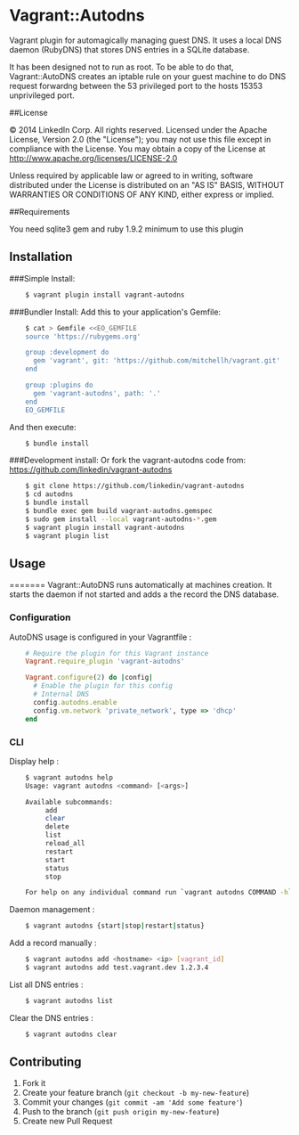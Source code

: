 # Vagrant::Autodns

Vagrant plugin for automagically managing guest DNS. It uses a local DNS
daemon (RubyDNS) that stores DNS entries in a SQLite database.

It has been designed not to run as root. To be able to do that,
Vagrant::AutoDNS creates an iptable rule on your guest machine to do DNS
request forwardng between the 53 privileged port to the hosts 15353 unprivileged port.

##License

© 2014 LinkedIn Corp. All rights reserved.
Licensed under the Apache License, Version 2.0 (the "License"); you may not
use this file except in compliance with the License. You may obtain a copy of
the License at  http://www.apache.org/licenses/LICENSE-2.0

Unless required by applicable law or agreed to in writing, software
distributed under the License is distributed on an "AS IS" BASIS,
WITHOUT WARRANTIES OR CONDITIONS OF ANY KIND, either express or implied.

##Requirements

You need sqlite3 gem and ruby 1.9.2 minimum to use this plugin

## Installation
###Simple Install:
```bash
    $ vagrant plugin install vagrant-autodns
```
###Bundler Install:
Add this to your application's Gemfile:
```bash
    $ cat > Gemfile <<EO_GEMFILE
    source 'https://rubygems.org'

    group :development do
      gem 'vagrant', git: 'https://github.com/mitchellh/vagrant.git'
    end

    group :plugins do
      gem 'vagrant-autodns', path: '.'
    end
    EO_GEMFILE
```

And then execute:
```bash
    $ bundle install
```
###Development install:
Or fork the vagrant-autodns code from: https://github.com/linkedin/vagrant-autodns
```bash
    $ git clone https://github.com/linkedin/vagrant-autodns
    $ cd autodns
    $ bundle install
    $ bundle exec gem build vagrant-autodns.gemspec
    $ sudo gem install --local vagrant-autodns-*.gem
    $ vagrant plugin install vagrant-autodns
    $ vagrant plugin list
```
## Usage

=======
Vagrant::AutoDNS runs automatically at machines creation. It starts the daemon
if not started and adds a the record the DNS database.

### Configuration

AutoDNS usage is configured in your Vagrantfile :

```ruby
    # Require the plugin for this Vagrant instance
    Vagrant.require_plugin 'vagrant-autodns'

    Vagrant.configure(2) do |config|
      # Enable the plugin for this config
      # Internal DNS
      config.autodns.enable
      config.vm.network 'private_network', type => 'dhcp'
    end
```
### CLI

Display help :
```bash
    $ vagrant autodns help
    Usage: vagrant autodns <command> [<args>]

    Available subcommands:
         add
         clear
         delete
         list
         reload_all
         restart
         start
         status
         stop

    For help on any individual command run `vagrant autodns COMMAND -h`
```
Daemon management :
```bash
    $ vagrant autodns {start|stop|restart|status}
```
Add a record manually :
```bash
    $ vagrant autodns add <hostname> <ip> [vagrant_id]
    $ vagrant autodns add test.vagrant.dev 1.2.3.4
```
List all DNS entries :
```bash
    $ vagrant autodns list
```
Clear the DNS entries :
```bash
    $ vagrant autodns clear
```
## Contributing

1. Fork it
2. Create your feature branch (`git checkout -b my-new-feature`)
3. Commit your changes (`git commit -am 'Add some feature'`)
4. Push to the branch (`git push origin my-new-feature`)
5. Create new Pull Request
